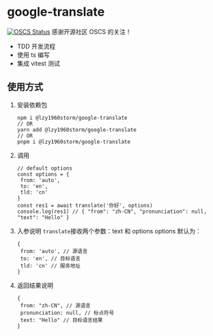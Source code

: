 # google-translate

[![OSCS Status](https://www.oscs1024.com/platform/badge/lzy1960/google-translate.svg?size=small)](https://www.oscs1024.com/project/lzy1960/google-translate?ref=badge_small)
感谢开源社区 OSCS 的关注！

- TDD 开发流程
- 使用 ts 编写
- 集成 vitest 测试

## 使用方式

1. 安装依赖包

   ```JS
   npm i @lzy1960storm/google-translate
   // OR
   yarn add @lzy1960storm/google-translate
   // OR
   pnpm i @lzy1960storm/google-translate
   ```

2. 调用

   ```JS
   // default options
   const options = {
    from: 'auto',
    to: 'en',
    tld: 'cn'
   }
   const res1 = await translate('你好', options)
   console.log(res1) // { "from": "zh-CN", "pronunciation": null, "text": "Hello" }
   ```

3. 入参说明
   `translate`接收两个参数：text 和 options
   options 默认为：

   ```JS
   {
    from: 'auto', // 源语言
    to: 'en', // 目标语言
    tld: 'cn' // 服务地址
   }
   ```

4. 返回结果说明
   ```JS
   {
    from: "zh-CN", // 源语言
    pronunciation: null, // 标点符号
    text: "Hello" // 目标语言结果
   }
   ```

